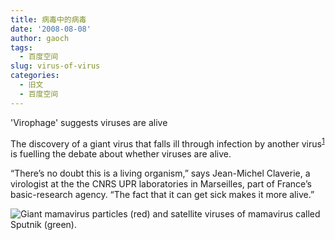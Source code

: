 ```yaml
---
title: 病毒中的病毒
date: '2008-08-08'
author: gaoch
tags:
  - 百度空间
slug: virus-of-virus
categories:
  - 旧文
  - 百度空间
---
```


'Virophage' suggests viruses are alive

The discovery of a giant virus that falls ill through infection by
another
virus<sup>[1](http://www.nature.com/news/2008/080807/full/454677a.html#B1)</sup>
is fuelling the debate about whether viruses are alive.

“There’s no doubt this is a living organism,” says Jean-Michel Claverie,
a virologist at the the CNRS UPR laboratories in Marseilles, part of
France’s basic-research agency. “The fact that it can get sick makes it
more alive.”

![Giant mamavirus particles (red) and satellite viruses of mamavirus
called Sputnik
(green).](http://www.nature.com/news/2008/080806/images/454677a-i2.0.jpg)
